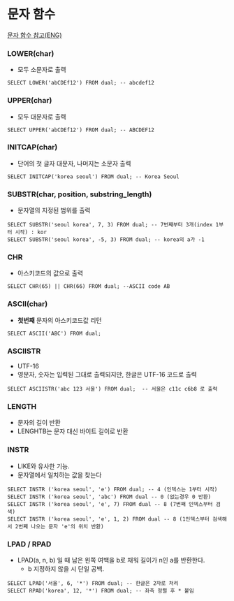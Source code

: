 # 문자 함수

[문자 함수 참고(ENG)](https://www.oradev.com/oracle_string_functions.html)

### LOWER(char)
* 모두 소문자로 출력
```
SELECT LOWER('abCDEf12') FROM dual; -- abcdef12
```

### UPPER(char)
* 모두 대문자로 출력
```
SELECT UPPER('abCDEf12') FROM dual; -- ABCDEF12
```

### INITCAP(char)
* 단어의 첫 글자 대문자, 나머지는 소문자 출력
```
SELECT INITCAP('korea seoul') FROM dual; -- Korea Seoul
```

### SUBSTR(char, position, substring_length)
* 문자열의 지정된 범위를 출력
```
SELECT SUBSTR('seoul korea', 7, 3) FROM dual; -- 7번째부터 3개(index 1부터 시작) : kor
SELECT SUBSTR('seoul korea', -5, 3) FROM dual; -- korea의 a가 -1
```

### CHR
* 아스키코드의 값으로 출력
```
SELECT CHR(65) || CHR(66) FROM dual; --ASCII code AB
```

### ASCII(char)
* **첫번째** 문자의 아스키코드값 리턴
```
SELECT ASCII('ABC') FROM dual;
```

### ASCIISTR
* UTF-16
* 영문자, 숫자는 입력된 그대로 출력되지만, 한글은 UTF-16 코드로 출력
```
SELECT ASCIISTR('abc 123 서울') FROM dual;  -- 서울은 c11c c6b8 로 출력
```

### LENGTH
* 문자의 길이 반환
* LENGHTB는 문자 대신 바이트 길이로 반환

### INSTR
* LIKE와 유사한 기능. 
* 문자열에서 일치하는 값을 찾는다
```
SELECT INSTR ('korea seoul', 'e') FROM dual; -- 4 (인덱스는 1부터 시작)
SELECT INSTR ('korea seoul', 'abc') FROM dual -- 0 (없는경우 0 반환)
SELECT INSTR ('korea seoul', 'e', 7) FROM dual -- 8 (7번째 인덱스부터 검색)
SELECT INSTR ('korea seoul', 'e', 1, 2) FROM dual -- 8 (1인덱스부터 검색해서 2번째 나오는 문자 'e'의 위치 반환)
```

### LPAD / RPAD 
* LPAD(a, n, b) 일 때 남은 왼쪽 여백을 b로 채워 길이가 n인 a를 반환한다. 
  - b 지정하지 않을 시 단일 공백.
```
SELECT LPAD('서울', 6, '*') FROM dual; -- 한글은 2자로 처리
SELECT RPAD('korea', 12, '*') FROM dual; -- 좌측 정렬 후 * 붙임
```
